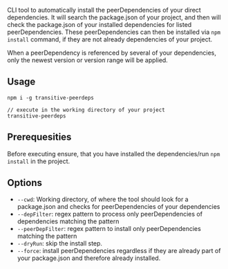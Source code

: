 CLI tool to automatically install the peerDependencies of your direct dependencies. It will search the package.json of your project, and then will check the package.json of your installed dependencies for listed peerDependencies.
These peerDependencies can then be installed via `npm install` command, if they are not already dependencies of your project.

When a peerDependency is referenced by several of your dependencies, only the newest version or version range will be applied.

## Usage

```
npm i -g transitive-peerdeps

// execute in the working directory of your project
transitive-peerdeps
```

## Prerequesities
Before executing ensure, that you have installed the dependencies/run `npm install` in the project.

## Options
* `--cwd`: Working directory, of where the tool should look for a package.json and checks for peerDependencies of your dependencies
* `--depFilter`: regex pattern to process only peerDependencies of dependencies matching the pattern
* `--peerDepFilter`: regex pattern to install only peerDependencies matching the pattern
* `--dryRun`: skip the install step. 
* `--force`: install peerDependencies regardless if they are already part of your package.json and therefore already installed.